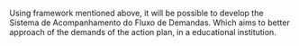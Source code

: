 Using framework mentioned above, it will be possible to develop the Sistema de Acompanhamento do Fluxo de Demandas. Which aims to better approach of the demands of the action plan, in a educational institution.

